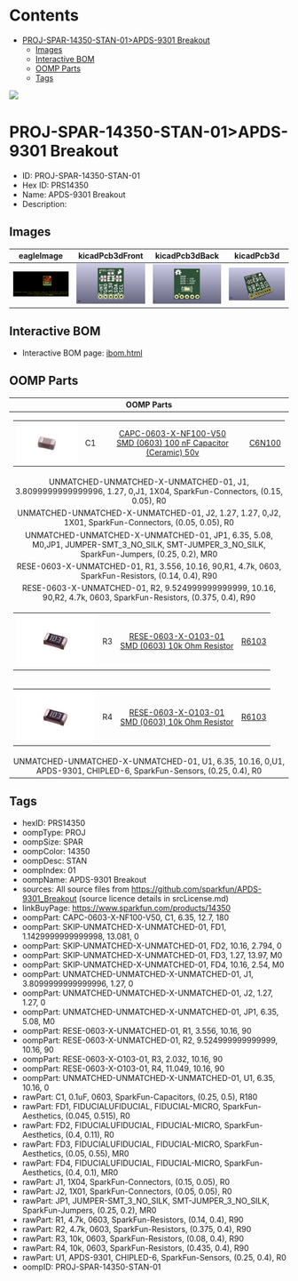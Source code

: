 



Contents
========

* [PROJ-SPAR-14350-STAN-01>APDS-9301 Breakout](#proj-spar-14350-stan-01apds-9301-breakout)
	* [Images](#images)
	* [Interactive BOM](#interactive-bom)
	* [OOMP Parts](#oomp-parts)
	* [Tags](#tags)
  
![][im]
# PROJ-SPAR-14350-STAN-01>APDS-9301 Breakout

- ID: PROJ-SPAR-14350-STAN-01
- Hex ID: PRS14350
- Name: APDS-9301 Breakout
- Description: 

## Images
  
  

|eagleImage|kicadPcb3dFront|kicadPcb3dBack|kicadPcb3d|
| :---: | :---: | :---: | :---: |
|[![eagleImage](eagleImage_140.png)](eagleImage_600.png)|[![kicadPcb3dFront](kicadPcb3dFront_140.png)](kicadPcb3dFront_600.png)|[![kicadPcb3dBack](kicadPcb3dBack_140.png)](kicadPcb3dBack_600.png)|[![kicadPcb3d](kicadPcb3d_140.png)](kicadPcb3d_600.png)|

## Interactive BOM

- Interactive BOM page: [ibom.html](kicad/bom/ibom.html)

## OOMP Parts
  

|OOMP Parts|
| :---: |
|<table><tr><td>![CAPC-0603-X-NF100-V50](https://raw.githubusercontent.com/oomlout/oomlout_OOMP_parts/main/CAPC-0603-X-NF100-V50/image_140.jpg)</td><td> C1</td><td>[CAPC-0603-X-NF100-V50<br>SMD (0603) 100 nF Capacitor (Ceramic) 50v](https://github.com/oomlout/oomlout_OOMP_parts/tree/main/CAPC-0603-X-NF100-V50/)</td><td>[C6N100](https://github.com/oomlout/oomlout_OOMP_parts/tree/main/CAPC-0603-X-NF100-V50/)</td></tr></table>|
|UNMATCHED-UNMATCHED-X-UNMATCHED-01, J1, 3.8099999999999996, 1.27, 0,J1, 1X04, SparkFun-Connectors, (0.15, 0.05), R0|
|UNMATCHED-UNMATCHED-X-UNMATCHED-01, J2, 1.27, 1.27, 0,J2, 1X01, SparkFun-Connectors, (0.05, 0.05), R0|
|UNMATCHED-UNMATCHED-X-UNMATCHED-01, JP1, 6.35, 5.08, M0,JP1, JUMPER-SMT_3_NO_SILK, SMT-JUMPER_3_NO_SILK, SparkFun-Jumpers, (0.25, 0.2), MR0|
|RESE-0603-X-UNMATCHED-01, R1, 3.556, 10.16, 90,R1, 4.7k, 0603, SparkFun-Resistors, (0.14, 0.4), R90|
|RESE-0603-X-UNMATCHED-01, R2, 9.524999999999999, 10.16, 90,R2, 4.7k, 0603, SparkFun-Resistors, (0.375, 0.4), R90|
|<table><tr><td>![RESE-0603-X-O103-01](https://raw.githubusercontent.com/oomlout/oomlout_OOMP_parts/main/RESE-0603-X-O103-01/image_140.jpg)</td><td> R3</td><td>[RESE-0603-X-O103-01<br>SMD (0603) 10k Ohm Resistor](https://github.com/oomlout/oomlout_OOMP_parts/tree/main/RESE-0603-X-O103-01/)</td><td>[R6103](https://github.com/oomlout/oomlout_OOMP_parts/tree/main/RESE-0603-X-O103-01/)</td></tr></table>|
|<table><tr><td>![RESE-0603-X-O103-01](https://raw.githubusercontent.com/oomlout/oomlout_OOMP_parts/main/RESE-0603-X-O103-01/image_140.jpg)</td><td> R4</td><td>[RESE-0603-X-O103-01<br>SMD (0603) 10k Ohm Resistor](https://github.com/oomlout/oomlout_OOMP_parts/tree/main/RESE-0603-X-O103-01/)</td><td>[R6103](https://github.com/oomlout/oomlout_OOMP_parts/tree/main/RESE-0603-X-O103-01/)</td></tr></table>|
|UNMATCHED-UNMATCHED-X-UNMATCHED-01, U1, 6.35, 10.16, 0,U1, APDS-9301, CHIPLED-6, SparkFun-Sensors, (0.25, 0.4), R0|

## Tags

- hexID: PRS14350
- oompType: PROJ
- oompSize: SPAR
- oompColor: 14350
- oompDesc: STAN
- oompIndex: 01
- oompName: APDS-9301 Breakout
- sources: All source files from https://github.com/sparkfun/APDS-9301_Breakout (source licence details in srcLicense.md)
- linkBuyPage: https://www.sparkfun.com/products/14350
- oompPart: CAPC-0603-X-NF100-V50, C1, 6.35, 12.7, 180
- oompPart: SKIP-UNMATCHED-X-UNMATCHED-01, FD1, 1.1429999999999998, 13.081, 0
- oompPart: SKIP-UNMATCHED-X-UNMATCHED-01, FD2, 10.16, 2.794, 0
- oompPart: SKIP-UNMATCHED-X-UNMATCHED-01, FD3, 1.27, 13.97, M0
- oompPart: SKIP-UNMATCHED-X-UNMATCHED-01, FD4, 10.16, 2.54, M0
- oompPart: UNMATCHED-UNMATCHED-X-UNMATCHED-01, J1, 3.8099999999999996, 1.27, 0
- oompPart: UNMATCHED-UNMATCHED-X-UNMATCHED-01, J2, 1.27, 1.27, 0
- oompPart: UNMATCHED-UNMATCHED-X-UNMATCHED-01, JP1, 6.35, 5.08, M0
- oompPart: RESE-0603-X-UNMATCHED-01, R1, 3.556, 10.16, 90
- oompPart: RESE-0603-X-UNMATCHED-01, R2, 9.524999999999999, 10.16, 90
- oompPart: RESE-0603-X-O103-01, R3, 2.032, 10.16, 90
- oompPart: RESE-0603-X-O103-01, R4, 11.049, 10.16, 90
- oompPart: UNMATCHED-UNMATCHED-X-UNMATCHED-01, U1, 6.35, 10.16, 0
- rawPart: C1, 0.1uF, 0603, SparkFun-Capacitors, (0.25, 0.5), R180
- rawPart: FD1, FIDUCIALUFIDUCIAL, FIDUCIAL-MICRO, SparkFun-Aesthetics, (0.045, 0.515), R0
- rawPart: FD2, FIDUCIALUFIDUCIAL, FIDUCIAL-MICRO, SparkFun-Aesthetics, (0.4, 0.11), R0
- rawPart: FD3, FIDUCIALUFIDUCIAL, FIDUCIAL-MICRO, SparkFun-Aesthetics, (0.05, 0.55), MR0
- rawPart: FD4, FIDUCIALUFIDUCIAL, FIDUCIAL-MICRO, SparkFun-Aesthetics, (0.4, 0.1), MR0
- rawPart: J1, 1X04, SparkFun-Connectors, (0.15, 0.05), R0
- rawPart: J2, 1X01, SparkFun-Connectors, (0.05, 0.05), R0
- rawPart: JP1, JUMPER-SMT_3_NO_SILK, SMT-JUMPER_3_NO_SILK, SparkFun-Jumpers, (0.25, 0.2), MR0
- rawPart: R1, 4.7k, 0603, SparkFun-Resistors, (0.14, 0.4), R90
- rawPart: R2, 4.7k, 0603, SparkFun-Resistors, (0.375, 0.4), R90
- rawPart: R3, 10k, 0603, SparkFun-Resistors, (0.08, 0.4), R90
- rawPart: R4, 10k, 0603, SparkFun-Resistors, (0.435, 0.4), R90
- rawPart: U1, APDS-9301, CHIPLED-6, SparkFun-Sensors, (0.25, 0.4), R0
- oompID: PROJ-SPAR-14350-STAN-01



[im]: kicadPcb3d_450.png
